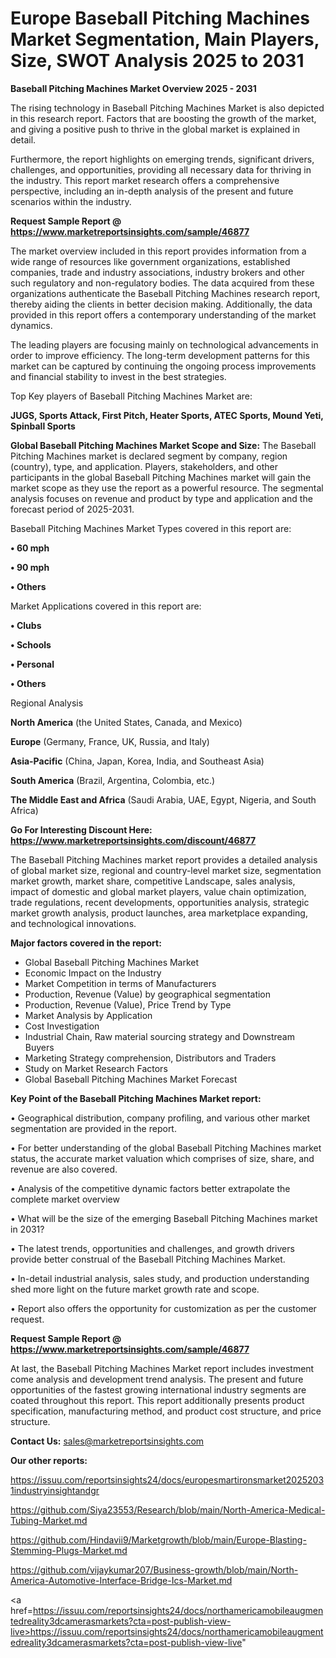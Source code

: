 # Europe Baseball Pitching Machines Market Segmentation, Main Players, Size, SWOT Analysis 2025 to 2031

<Strong> Baseball Pitching Machines Market Overview 2025 - 2031</strong>

The rising technology in Baseball Pitching Machines Market is also depicted in this research report. Factors that are boosting the growth of the market, and giving a positive push to thrive in the global market is explained in detail.

Furthermore, the report highlights on emerging trends, significant drivers, challenges, and opportunities, providing all necessary data for thriving in the industry. This report market research offers a comprehensive perspective, including an in-depth analysis of the present and future scenarios within the industry.

<strong>Request Sample Report @ <a href=https://www.marketreportsinsights.com/sample/46877>https://www.marketreportsinsights.com/sample/46877</a></strong>

The market overview included in this report provides information from a wide range of resources like government organizations, established companies, trade and industry associations, industry brokers and other such regulatory and non-regulatory bodies. The data acquired from these organizations authenticate the Baseball Pitching Machines research report, thereby aiding the clients in better decision making. Additionally, the data provided in this report offers a contemporary understanding of the market dynamics.

The leading players are focusing mainly on technological advancements in order to improve efficiency. The long-term development patterns for this market can be captured by continuing the ongoing process improvements and financial stability to invest in the best strategies.

Top Key players of Baseball Pitching Machines Market are:

<strong>JUGS, Sports Attack, First Pitch, Heater Sports, ATEC Sports, Mound Yeti, Spinball Sports</strong>

<strong><b>Global Baseball Pitching Machines Market Scope and Size:</b></strong>
The Baseball Pitching Machines market is declared segment by company, region (country), type, and application. Players, stakeholders, and other participants in the global Baseball Pitching Machines market will gain the market scope as they use the report as a powerful resource. The segmental analysis focuses on revenue and product by type and application and the forecast period of 2025-2031.

Baseball Pitching Machines Market Types covered in this report are:

<strong>•  60 mph

•  90 mph

•  Others</strong>

Market Applications covered in this report are:

<strong>•  Clubs

•  Schools

•  Personal

•  Others</strong> 

Regional Analysis

<strong>North America</strong> (the United States, Canada, and Mexico)

<strong>Europe</strong> (Germany, France, UK, Russia, and Italy)

<strong>Asia-Pacific</strong> (China, Japan, Korea, India, and Southeast Asia)

<strong>South America</strong> (Brazil, Argentina, Colombia, etc.)

<strong>The Middle East and Africa</strong> (Saudi Arabia, UAE, Egypt, Nigeria, and South Africa)

<strong>Go For Interesting Discount Here: <a href=https://www.marketreportsinsights.com/discount/46877>https://www.marketreportsinsights.com/discount/46877</a></strong>

The Baseball Pitching Machines market report provides a detailed analysis of global market size, regional and country-level market size, segmentation market growth, market share, competitive Landscape, sales analysis, impact of domestic and global market players, value chain optimization, trade regulations, recent developments, opportunities analysis, strategic market growth analysis, product launches, area marketplace expanding, and technological innovations.

<strong><b>Major factors covered in the report:</b></strong>
<ul>
  <li>Global Baseball Pitching Machines Market </li>
  <li>Economic Impact on the Industry</li>
  <li>Market Competition in terms of Manufacturers</li>
  <li>Production, Revenue (Value) by geographical segmentation</li>
  <li>Production, Revenue (Value), Price Trend by Type</li>
  <li>Market Analysis by Application</li>
  <li>Cost Investigation</li>
  <li>Industrial Chain, Raw material sourcing strategy and Downstream Buyers</li>
  <li>Marketing Strategy comprehension, Distributors and Traders</li>
  <li>Study on Market Research Factors</li>
  <li>Global Baseball Pitching Machines Market Forecast</li>
</ul>

<strong><b>Key Point of the Baseball Pitching Machines Market report:</b></strong>

• Geographical distribution, company profiling, and various other market segmentation are provided in the report.

• For better understanding of the global Baseball Pitching Machines market status, the accurate market valuation which comprises of size, share, and revenue are also covered.

• Analysis of the competitive dynamic factors better extrapolate the complete market overview

• What will be the size of the emerging Baseball Pitching Machines market in 2031?

• The latest trends, opportunities and challenges, and growth drivers provide better construal of the Baseball Pitching Machines Market.

• In-detail industrial analysis, sales study, and production understanding shed more light on the future market growth rate and scope.

• Report also offers the opportunity for customization as per the customer request.

<strong>Request Sample Report @ <a href=https://www.marketreportsinsights.com/sample/46877>https://www.marketreportsinsights.com/sample/46877</a></strong>

At last, the Baseball Pitching Machines Market report includes investment come analysis and development trend analysis. The present and future opportunities of the fastest growing international industry segments are coated throughout this report. This report additionally presents product specification, manufacturing method, and product cost structure, and price structure.

<strong>Contact Us:</strong>
sales@marketreportsinsights.com

<strong>Our other reports:</strong>

<a href=https://issuu.com/reportsinsights24/docs/europesmartironsmarket20252031industryinsightandgr>https://issuu.com/reportsinsights24/docs/europesmartironsmarket20252031industryinsightandgr</a>

<a href=https://github.com/Siya23553/Research/blob/main/North-America-Medical-Tubing-Market.md>https://github.com/Siya23553/Research/blob/main/North-America-Medical-Tubing-Market.md</a>

<a href=https://github.com/Hindavii9/Marketgrowth/blob/main/Europe-Blasting-Stemming-Plugs-Market.md>https://github.com/Hindavii9/Marketgrowth/blob/main/Europe-Blasting-Stemming-Plugs-Market.md</a>

<a href=https://github.com/vijaykumar207/Business-growth/blob/main/North-America-Automotive-Interface-Bridge-Ics-Market.md>https://github.com/vijaykumar207/Business-growth/blob/main/North-America-Automotive-Interface-Bridge-Ics-Market.md</a>

<a href=https://issuu.com/reportsinsights24/docs/northamericamobileaugmentedreality3dcamerasmarkets?cta=post-publish-view-live>https://issuu.com/reportsinsights24/docs/northamericamobileaugmentedreality3dcamerasmarkets?cta=post-publish-view-live</a>"
